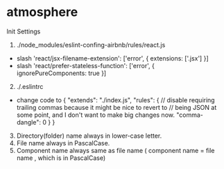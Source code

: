 # atmosphere

Init Settings
1. ./node_modules/eslint-confing-airbnb/rules/react.js
  - slash 'react/jsx-filename-extension': ['error', { extensions: ['.jsx'] }]
  - slash 'react/prefer-stateless-function': ['error', { ignorePureComponents: true }]

2. ./.eslintrc 
  - change code to 
  {
  "extends": "./index.js",
  "rules": {
    // disable requiring trailing commas because it might be nice to revert to
    // being JSON at some point, and I don't want to make big changes now.
    "comma-dangle": 0
    }
  }

3. Directory(folder) name always in lower-case letter.
4. File name always in PascalCase.
5. Component name always same as file name ( component name = file name , which is in PascalCase)


